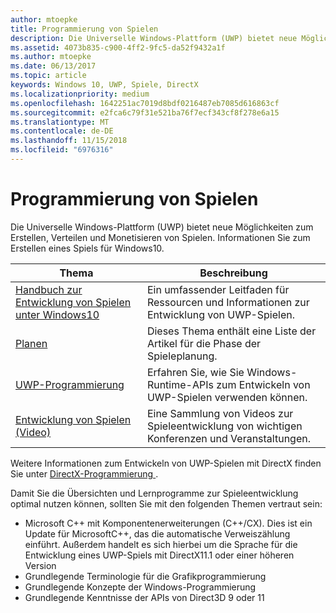 ```yaml
---
author: mtoepke
title: Programmierung von Spielen
description: Die Universelle Windows-Plattform (UWP) bietet neue Möglichkeiten zum Erstellen, Verteilen und Monetisieren von Spielen. Hier erhalten Sie Informationen zum Starten eines neuen Spiels oder Portieren eines vorhandenen Spiels.
ms.assetid: 4073b835-c900-4ff2-9fc5-da52f9432a1f
ms.author: mtoepke
ms.date: 06/13/2017
ms.topic: article
keywords: Windows 10, UWP, Spiele, DirectX
ms.localizationpriority: medium
ms.openlocfilehash: 1642251ac7019d8bdf0216487eb7085d616863cf
ms.sourcegitcommit: e2fca6c79f31e521ba76f7ecf343cf8f278e6a15
ms.translationtype: MT
ms.contentlocale: de-DE
ms.lasthandoff: 11/15/2018
ms.locfileid: "6976316"
---
```

# <a name="game-programming"></a>Programmierung von Spielen

Die Universelle Windows-Plattform (UWP) bietet neue Möglichkeiten zum Erstellen, Verteilen und Monetisieren von Spielen. Informationen Sie zum Erstellen eines Spiels für Windows10.

| Thema | Beschreibung |
|---------------------------------------------------------------------------------------------------------------------------------------------------|-------------------------------------------------------------------------------------------------------------------------------------------------------------------------------------------------------------------------------------------------------------------------------------------------------------------------------------------------------------------------------------------------------------------------------------------------------------------------------|
| [Handbuch zur Entwicklung von Spielen unter Windows10](e2e.md) | Ein umfassender Leitfaden für Ressourcen und Informationen zur Entwicklung von UWP-Spielen. |
| [Planen](planning.md) | Dieses Thema enthält eine Liste der Artikel für die Phase der Spieleplanung. |
| [UWP-Programmierung](uwp-programming.md) | Erfahren Sie, wie Sie Windows-Runtime-APIs zum Entwickeln von UWP-Spielen verwenden können. |
| [Entwicklung von Spielen (Video)](game-development-videos.md) | Eine Sammlung von Videos zur Spieleentwicklung von wichtigen Konferenzen und Veranstaltungen. |

Weitere Informationen zum Entwickeln von UWP-Spielen mit DirectX finden Sie unter [DirectX-Programmierung ](directx-programming.md).

Damit Sie die Übersichten und Lernprogramme zur Spieleentwicklung optimal nutzen können, sollten Sie mit den folgenden Themen vertraut sein:

-   Microsoft C++ mit Komponentenerweiterungen (C++/CX). Dies ist ein Update für MicrosoftC++, das die automatische Verweiszählung einführt. Außerdem handelt es sich hierbei um die Sprache für die Entwicklung eines UWP-Spiels mit DirectX11.1 oder einer höheren Version
-   Grundlegende Terminologie für die Grafikprogrammierung
-   Grundlegende Konzepte der Windows-Programmierung
-   Grundlegende Kenntnisse der APIs von Direct3D 9 oder 11

 

 




